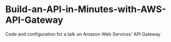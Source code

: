 # Build-an-API-in-Minutes-with-AWS-API-Gateway
Code and configuration for a talk on Amazon Web Services' API Gateway

